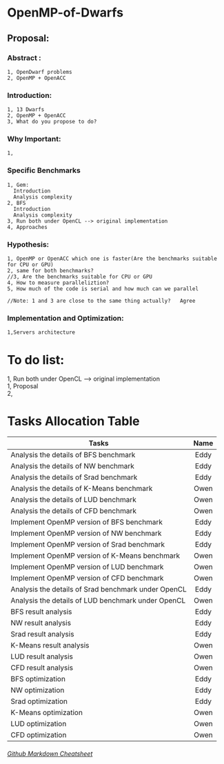 # OpenMP-of-Dwarfs

## Proposal:  
###  Abstract :  
    1, OpenDwarf problems  
    2, OpenMP + OpenACC  


###  Introduction:  
    1, 13 Dwarfs  
    2, OpenMP + OpenACC  
    3, What do you propose to do?

###  Why Important:  
    1,

    
###  Specific Benchmarks  
    1, Gem:  
      Introduction  
      Analysis complexity  
    2, BFS  
      Introduction  
      Analysis complexity  
    3, Run both under OpenCL --> original implementation    
    4, Approaches 
    
###  Hypothesis:  
    1, OpenMP or OpenACC which one is faster(Are the benchmarks suitable for CPU or GPU)  
    2, same for both benchmarks?  
    //3, Are the benchmarks suitable for CPU or GPU  
    4, How to measure paralleliztion?  
    5, How much of the code is serial and how much can we parallel  
    
    //Note: 1 and 3 are close to the same thing actually?   Agree
    
###  Implementation and Optimization:  
    1,Servers architecture  
    
    
# To do list:  
   1, Run both under OpenCL --> original implementation  
   1, Proposal  
   2, 

# Tasks Allocation Table
| Tasks                                       | Name          |
| -------------                               |:-------------:|
| Analysis the details of BFS benchmark       |      Eddy     |
| Analysis the details of NW benchmark        |      Eddy     |
| Analysis the details of Srad benchmark      |      Eddy     |
| Analysis the details of K-Means benchmark   |      Owen     |
| Analysis the details of LUD benchmark       |      Owen     |
| Analysis the details of CFD benchmark       |      Owen     |
| Implement OpenMP version of BFS benchmark   |      Eddy     |
| Implement OpenMP version of NW benchmark    |      Eddy     |
| Implement OpenMP version of Srad benchmark  |      Eddy     |
| Implement OpenMP version of K-Means benchmark |      Owen     |
| Implement OpenMP version of LUD benchmark   |      Owen     |
| Implement OpenMP version of CFD benchmark   |      Owen     |
| Analysis the details of Srad benchmark under OpenCL      |      Eddy     |
| Analysis the details of LUD benchmark under OpenCL       |      Owen     |
| BFS result analysis                         |      Eddy     |
| NW result analysis                         |      Eddy     |
| Srad result analysis                         |      Eddy     |
| K-Means result analysis                         |      Owen     |
| LUD result analysis                         |      Owen     |
| CFD result analysis                         |      Owen     |
| BFS optimization                            |      Eddy     |
| NW optimization                            |      Eddy     |
| Srad optimization                            |      Eddy     |
| K-Means optimization                            |      Owen     |
| LUD optimization                            |      Owen     |
| CFD optimization                            |      Owen     |
   
   
   
   
   ###### [Github Markdown Cheatsheet](https://github.com/adam-p/markdown-here/wiki/Markdown-Cheatsheet)
